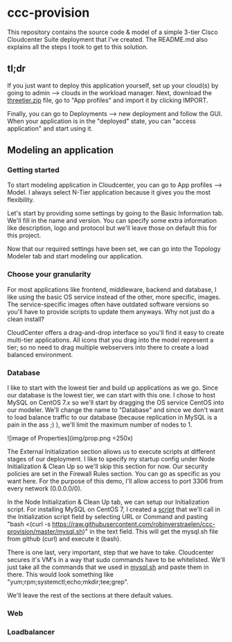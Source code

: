 # ccc-provision

This repository contains the source code & model of a simple 3-tier Cisco Cloudcenter Suite deployment that I've created. The README.md also explains all the steps I took to get to this solution.

## tl;dr

If you just want to deploy this application yourself, set up your cloud(s) by going to admin --> clouds in the workload manager. Next, download the [threetier.zip](threetier.zip) file, go to "App profiles" and import it by clicking IMPORT.

Finally, you can go to Deployments --> new deployment and follow the GUI. When your application is in the "deployed" state, you can "access application" and start using it.

## Modeling an application

### Getting started

To start modeling application in Cloudcenter, you can go to App profiles --> Model. I always select N-Tier application because it gives you the most flexibility.

Let's start by providing some settings by going to the Basic Information tab. We'll fill in the name and version. You can specify some extra information like description, logo and protocol but we'll leave those on default this for this project.

Now that our required settings have been set, we can go into the Topology Modeler tab and start modeling our application.

### Choose your granularity

For most applications like frontend, middleware, backend and database, I like using the basic OS service instead of the other, more specific, images. The service-specific images often have outdated software versions so you'll have to provide scripts to update them anyways. Why not just do a clean install?

CloudCenter offers a drag-and-drop interface so you'll find it easy to create multi-tier applications. All icons that you drag into the model represent a tier; so no need to drag multiple webservers into there to create a load balanced environment.

### Database

I like to start with the lowest tier and build up applications as we go. Since our database is the lowest tier, we can start with this one. I chose to host MySQL on CentOS 7.x so we'll start by dragging the OS service CentOS into our modeler. We'll change the name to "Database" and since we don't want to load balance traffic to our database (because replication in MySQL is a pain in the ass ;) ), we'll limit the maximum number of nodes to 1.

![image of Properties](img/prop.png =250x)

The External Initialization section allows us to execute scripts at different stages of our deployment. I like to specify my startup config under Node Initialization & Clean Up so we'll skip this section for now. Our security policies are set in the Firewall Rules section. You can go as specific as you want here. For the purpose of this demo, I'll allow access to port 3306 from every network (0.0.0.0/0).

In the Node Initialization & Clean Up tab, we can setup our Initialization script. For installing MySQL on CentOS 7, I created a [script](mysql.sh) that we'll call in the Initialization script field by selecting URL or Command and pasting "bash <(curl -s https://raw.githubusercontent.com/robinverstraelen/ccc-provision/master/mysql.sh)" in the text field. This will get the mysql.sh file from github (curl) and execute it (bash).

There is one last, very important, step that we have to take. Cloudcenter secures it's VM's in a way that sudo commands have to be whitelisted. We'll just take all the commands that we used in [mysql.sh](mysql.sh) and paste them in there. This would look something like "yum;rpm;systemctl;echo;mkdir;tee;grep".

We'll leave the rest of the sections at there default values.

### Web

### Loadbalancer